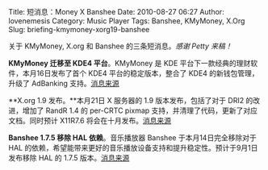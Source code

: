 Title: 短消息：Money X Banshee
Date: 2010-08-27 06:27
Author: lovenemesis
Category: Music Player
Tags: Banshee, KMyMoney, X.Org
Slug: briefing-kmymoney-xorg19-banshee

关于 KMyMoney, X.org 和 Banshee 的三条短消息。*感谢 Petty 来稿！*

**KMyMoney 迁移至 KDE4 平台**。KMyMoney 是 KDE
平台下一款经典的理财软件，本月16日发布了首个 KDE4 平台的稳定版本，整合了
KDE4 的新钱包管理，升级了 AdBanking
支持。[消息来源](http://dot.kde.org/2010/08/16/kmymoney-team-announces-first-platform-4-release)

**X.org 1.9 发布。**本月21日 X 服务器的 1.9 版本发布，包括了对于 DRI2
的改进，增加了 RandR 1.4 的 per-CRTC pixmap
支持，并清理了代码，更新了对应文档。同时预计 X11R7.6
将会在十月发布。[消息来源](http://www.phoronix.com/scan.php?page=news_item&px=ODUzMg)

**Banshee 1.7.5 移除 HAL 依赖**。音乐播放器 Banshee
于本月14日完全移除对于 HAL
的依赖，希望能带来更好的音乐播放设备支持和提升稳定性。预计于9月1日发布移除
HAL 的 1.7.5
版本。[消息来源](http://www.lamalex.net/2010/08/omg-thats-so-2009/)
